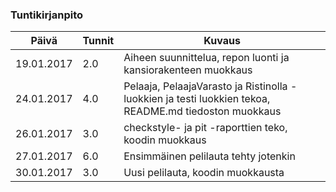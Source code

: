 ### Tuntikirjanpito
Päivä | Tunnit | Kuvaus
--------------- | ----- | ------
19.01.2017 | 2.0 | Aiheen suunnittelua, repon luonti ja kansiorakenteen muokkaus
24.01.2017 | 4.0 | Pelaaja, PelaajaVarasto ja Ristinolla -luokkien ja testi luokkien tekoa,  README.md tiedoston muokkaus
26.01.2017 | 3.0 | checkstyle- ja pit -raporttien teko, koodin muokkaus
27.01.2017 | 6.0 | Ensimmäinen pelilauta tehty jotenkin
30.01.2017 | 3.0 | Uusi pelilauta, koodin muokkausta
